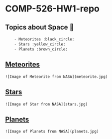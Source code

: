 # COMP-526-HW1-repo

## Topics about Space :telescope:

        - Meteorites :black_circle:
        - Stars :yellow_circle:
        - Planets :brown_circle:


## [Meteorites](README.md)
    ![Image of Meteorite from NASA](meteorite.jpg)

## [Stars](README.md)
    ![Image of Star from NASA](stars.jpg)

## [Planets](README.md)
    ![Image of Planets from NASA](planets.jpg)